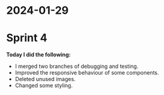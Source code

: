 # 2024-01-29

# Sprint 4

**Today I did the following:**

- I merged two branches of debugging and testing.
- Improved the responsive behaviour of some components.
- Deleted unused images.
- Changed some styling.
